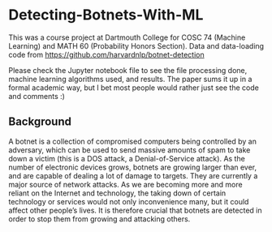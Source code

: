 # Detecting-Botnets-With-ML
This was a course project at Dartmouth College for COSC 74 (Machine Learning) and MATH 60 (Probability Honors Section). Data and data-loading code from https://github.com/harvardnlp/botnet-detection

Please check the Jupyter notebook file to see the file processing done, machine learning algorithms used, and results. The paper sums it up in a formal academic way, but I bet most people would rather just see the code and comments :)

## Background
A botnet is a collection of compromised computers
being controlled by an adversary, which can be used to send massive amounts of spam to take
down a victim (this is a DOS attack, a Denial-of-Service attack). As the number of electronic
devices grows, botnets are growing larger than ever, and are capable of dealing a lot of damage
to targets. They are currently a major source of network attacks. As we are becoming more and
more reliant on the Internet and technology, the taking down of certain technology or services
would not only inconvenience many, but it could affect other people’s lives. It is therefore
crucial that botnets are detected in order to stop them from growing and attacking others.

